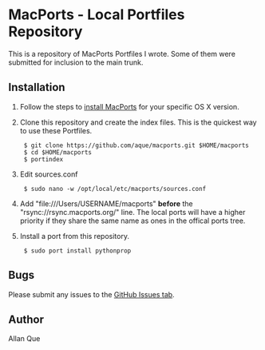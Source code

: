 # MacPorts - Local Portfiles Repository

This is a repository of MacPorts Portfiles I wrote. Some of them were submitted for inclusion to the main trunk.

## Installation

1. Follow the steps to [install MacPorts](https://www.macports.org/install.php) for your specific OS X version.
2. Clone this repository and create the index files. This is the quickest way to use these Portfiles.

        $ git clone https://github.com/aque/macports.git $HOME/macports
        $ cd $HOME/macports
        $ portindex

3. Edit sources.conf

        $ sudo nano -w /opt/local/etc/macports/sources.conf

4. Add "file:///Users/USERNAME/macports" **before** the "rsync://rsync.macports.org/" line. The local ports will have a higher priority if they share the same name as ones in the offical ports tree.
5. Install a port from this repository.

        $ sudo port install pythonprop

## Bugs

Please submit any issues to the [GitHub Issues tab](https://github.com/aque/macports/issues).

## Author

Allan Que
